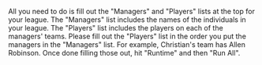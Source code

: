 All you need to do is fill out the "Managers" and "Players" lists at the top for your league.
The "Managers" list includes the names of the individuals in your league. 
The "Players" list includes the players on each of the managers' teams. 
Please fill out the "Players" list in the order you put the managers in the "Managers" list. For example, Christian's team has Allen Robinson.
Once done filling those out, hit "Runtime" and then "Run All".
